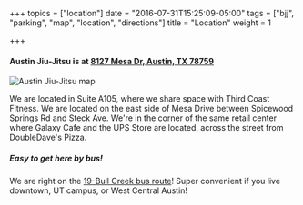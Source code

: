 +++
topics = ["location"]
date = "2016-07-31T15:25:09-05:00"
tags = ["bjj", "parking", "map", "location", "directions"]
title = "Location"
weight = 1

+++


#### Austin Jiu-Jitsu is at [8127 Mesa Dr, Austin, TX 78759](https://goo.gl/G8FMu2 "location")

![Austin Jiu-Jitsu map](/img/map.png)

We are located in Suite A105, where we share space with Third Coast Fitness. We are located on the east side of Mesa Drive between Spicewood Springs Rd and Steck Ave. We're in the corner of the same retail center where Galaxy Cafe and the UPS Store are located, across the street from DoubleDave's Pizza.

##### Easy to get here by bus!

We are right on the [19-Bull Creek bus route](http://www.capmetro.org/schedmap/?svc=0&f1=19&s=0&d=N)! Super convenient if you live downtown, UT campus, or West Central Austin!
